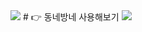 <img src="https://capsule-render.vercel.app/api?type=waving&color=00A3FF&height=150&section=header" />
# 👉 동네방네 사용해보기




<img src="https://capsule-render.vercel.app/api?type=waving&color=00A3FF&height=150&section=footer" />
